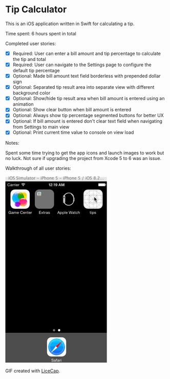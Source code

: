 # Tip Calculator

This is an iOS application written in Swift for calculating a tip.

Time spent: 6 hours spent in total

Completed user stories:

 * [x] Required: User can enter a bill amount and tip percentage to calculate the tip and total
 * [x] Required: User can navigate to the Settings page to configure the default tip percentage
 * [x] Optional: Made bill amount text field borderless with prepended dollar sign
 * [x] Optional: Separated tip result area into separate view with different background color
 * [x] Optional: Show/hide tip result area when bill amount is entered using an animation
 * [x] Optional: Show clear button when bill amount is entered
 * [x] Optional: Always show tip percentage segmented buttons for better UX
 * [x] Optional: If bill amount is entered don't clear text field when navigating from Settings to main view
 * [x] Optional: Print current time value to console on view load

Notes:

Spent some time trying to get the app icons and launch images to work but no luck.  Not sure if 
upgrading the project from Xcode 5 to 6 was an issue.

Walkthrough of all user stories:

![Video Walkthrough](tips_walkthrough.gif)

GIF created with [LiceCap](http://www.cockos.com/licecap/).